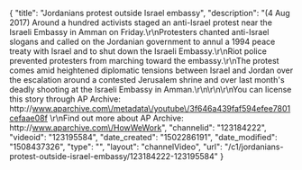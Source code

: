 {
    "title": "Jordanians protest outside Israel embassy",
    "description": "(4 Aug 2017) Around a hundred activists staged an anti-Israel protest near the Israeli Embassy in Amman on Friday.\r\nProtesters chanted anti-Israel slogans and called on the Jordanian government to annul a 1994 peace treaty with Israel and to shut down the Israeli Embassy.\r\nRiot police prevented protesters from marching toward the embassy.\r\nThe protest comes amid heightened diplomatic tensions between Israel and Jordan over the escalation around a contested Jerusalem shrine and over last month's deadly shooting at the Israeli Embassy in Amman.\r\n\r\n\r\nYou can license this story through AP Archive: http:\/\/www.aparchive.com\/metadata\/youtube\/3f646a439faf594efee7801cefaae08f \r\nFind out more about AP Archive: http:\/\/www.aparchive.com\/HowWeWork",
    "channelid": "123184222",
    "videoid": "123195584",
    "date_created": "1502286191",
    "date_modified": "1508437326",
    "type": "",
    "layout": "channelVideo",
    "url": "\/c1\/jordanians-protest-outside-israel-embassy\/123184222-123195584"
}